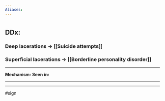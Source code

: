 ```yaml
---
Aliases:
---
```

# 
## DDx:
### Deep lacerations -> [[Suicide attempts]]
### Superficial lacerations -> [[Borderline personality disorder]]

---
**Mechanism:**
**Seen in:** 

---


---
#sign 
